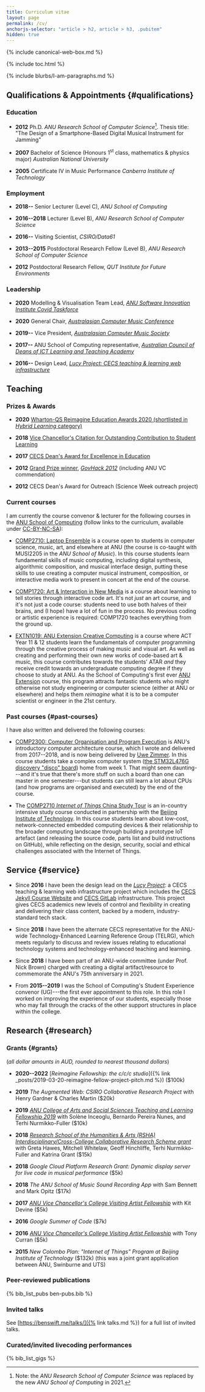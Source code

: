 ```yaml
---
title: Curriculum vitae
layout: page
permalink: /cv/
anchorjs-selector: "article > h2, article > h3, .pubitem"
hidden: true
---
```


<style>
@media print {
  main {
    font-size: 12px;
    padding: 12px;
  }
  .bibliography {
    font-size: 90%;
  }
}
</style>

{% include canonical-web-box.md %}

{% include toc.html %}

{% include blurbs/I-am-paragraphs.md %}

## Qualifications & Appointments {#qualifications}

### Education

- **2012** Ph.D. _ANU Research School of Computer Science_[^soco-name-change].
  Thesis title: "The Design of a Smartphone-Based Digital Musical Instrument for
  Jamming"

- **2007** Bachelor of Science (Honours 1<sup>st</sup> class, mathematics & physics
  major) _Australian National University_

- **2005** Certificate IV in Music Performance _Canberra Institute of
  Technology_

### Employment

- **2018--** Senior Lecturer (Level C), _ANU School of Computing_

- **2016--2018** Lecturer (Level B), _ANU Research School of Computer Science_

- **2016--** Visiting Scientist, _CSIRO/Data61_

- **2013--2015** Postdoctoral Research Fellow (Level B), _ANU Research School of
  Computer Science_

- **2012** Postdoctoral Research Fellow, _QUT Institute for Future Environments_

[^soco-name-change]:
    Note: the _ANU Research School of Computer Science_ was replaced by the new
    _ANU School of Computing_ in 2021.

### Leadership

- **2020** Modelling & Visualisation Team Lead, [_ANU Software Innovation
  Institute Covid Taskforce_](https://sii.anu.edu.au/)

- **2020** General Chair, [_Australasian Computer Music
  Conference_](http://acmc2020.com)

- **2019--** Vice President, [_Australasian Computer Music
  Society_](https://computermusic.org.au/committee/)

- **2017--** ANU School of Computing representative, [_Australian Council of
  Deans of ICT Learning and Teaching
  Academy_](https://acdict.edu.au/category/alta/)

- **2016--** Design Lead, [_Lucy Project: CECS teaching & learning web
  infrastructure_](#service)

## Teaching

### Prizes & Awards

- **2020** [Wharton-QS Reimagine Education Awards 2020 (shortlisted in _Hybrid
  Learning_ category)](https://www.reimagine-education.com)

- **2018** [Vice Chancellor's Citation for Outstanding Contribution to
  Student Learning](https://services.anu.edu.au/education-support/awards-grants/recognising-excellence-vice-chancellors-awards-for-excellence-in)

- **2017** [CECS Dean's Award for Excellence in
  Education](https://cecs.anu.edu.au/staff/winners-2017-cecs-deans-awards-excellence-education)

- **2012** [Grand Prize
  winner](https://www.canberratimes.com.au/story/6169425/action-men-save-our-history/),
  [_GovHack 2012_](https://govhack.org) (including ANU VC commendation)

- **2012** CECS Dean's Award for Outreach (Science Week outreach project)

### Current courses

I am currently the course convenor & lecturer for the following courses in the
[ANU School of Computing](https://cs.anu.edu.au/courses/comp2300/) (follow links
to the curriculum, available under
[CC-BY-NC-SA](https://creativecommons.org/licenses/by-nc-sa/4.0/)):

- [COMP2710: Laptop Ensemble](https://cs.anu.edu.au/courses/comp2710-lens/) is a
  course open to students in computer science, music, art, and elsewhere at ANU
  (the course is co-taught with MUSI2205 in the _ANU School of Music_). In this
  course students learn fundamental skills of music computing, including digital
  synthesis, algorithmic composition, and musical interface design, putting
  these skills to use creating a computer musical instrument, composition, or
  interactive media work to present in concert at the end of the course.

- [COMP1720: Art & Interaction in New
  Media](https://cs.anu.edu.au/courses/comp1720/) is a course about learning to
  tell stories through interactive code art. It's not _just_ an art course, and
  it's not just a code course: students need to use both halves of their brains,
  and (I hope) have a lot of fun in the process. No previous coding or artistic
  experience is required: COMP1720 teaches everything from the ground up.

- [EXTN1019: ANU Extension Creative
  Computing](https://cs.anu.edu.au/code-creativity-culture/creative-computing/)
  is a course where ACT Year 11 & 12 students learn the fundamentals of computer
  programming through the creative process of making music and visual art. As
  well as creating and performing their own new works of code-based art & music,
  this course contributes towards the students' ATAR _and_ they receive credit
  towards an undergraduate computing degree if they choose to study at ANU. As
  the School of Computing's first ever [ANU
  Extension](https://extension.anu.edu.au) course, this program attracts
  fantastic students who might otherwise not study engineering or computer
  science (either at ANU or elsewhere) and helps them _reimagine_ what it is to
  be a computer scientist or engineer in the 21st century.

### Past courses {#past-courses}

I have also written and delivered the following courses:

- [COMP2300: Computer Organisation and Program
  Execution](https://cs.anu.edu.au/courses/comp2300/) is ANU's introductory
  computer architecture course, which I wrote and delivered from 2017--2018,
  and is now being delivered by [Uwe
  Zimmer](https://researchers.anu.edu.au/researchers/zimmer-ur). In this course
  students take a complex computer system ([the STM32L476G discovery "disco"
  board](http://www.st.com/en/evaluation-tools/32l476gdiscovery.html)) home from
  week 1. That might seem daunting---and it's true that there's more stuff on
  such a board than one can master in one semester---but students can still
  learn a lot about CPUs (and how programs are organised and executed) by the
  end of the course.

- The [COMP2710 _Internet of Things_ China Study
  Tour](https://cs.anu.edu.au/courses/china-study-tour/) is an in-country
  intensive study course conducted in partnership with the [Beijing Institute of
  Technology](http://english.bit.edu.cn/). In this course students learn about
  low-cost, network-connected embedded computing devices & their relationship to
  the broader computing landscape through building a prototype IoT artefact (and
  releasing the source code, parts list and build instructions on GitHub), while
  reflecting on the design, security, social and ethical challenges associated
  with the Internet of Things.

## Service {#service}

- Since **2016** I have been the design lead on the [_Lucy
  Project_](https://gitlab.cecs.anu.edu.au/lucy): a CECS teaching & learning web
  infrastructure project which includes the [CECS Jekyll Course
  Website](https://cs.anu.edu.au/pages/docs/gitlab-pages/) and [CECS
  GitLab](https://gitlab.cecs.anu.edu.au) infrastructure. This project gives
  CECS academics new levels of control and flexibility in creating and
  delivering their class content, backed by a modern, industry-standard tech
  stack.

- Since **2018** I have been the alternate CECS representative for the ANU-wide
  Technology-Enhanced Learning Reference Group (TELRG), which meets regularly to
  discuss and review issues relating to educational technology systems and
  technology-enhanced teaching and learning.

- Since **2018** I have been part of an ANU-wide committee (under Prof. Nick
  Brown) charged with creating a digital artifact/resource to commemorate the
  ANU's 75th anniversary in 2021.

- From **2015--2019** I was the School of Computing's Student Experience
  convenor (UG)---the first ever appointment to this role. In this role I worked
  on improving the experience of our students, especially those who may fall
  through the cracks of the other support structures in place within the
  college.

## Research {#research}

### Grants {#grants}

(_all dollar amounts in AUD, rounded to nearest thousand dollars_)

- **2020--2022** [_Reimagine Fellowship: the c/c/c studio_]({% link
  _posts/2019-03-20-reimagine-fellow-project-pitch.md %}) ($100k)

- **2019** _The Augmented Web: CSIRO Collaborative Research Project_ with Henry
  Gardner & Charles Martin ($20k)

- **2019** [_ANU College of Arts and Social Sciences Teaching and Learning
  Fellowship
  2019_](https://www.anu.edu.au/news/all-news/studying-the-sounds-of-language)
  with Solène Inceoglu, Bernardo Pereira Nunes, and Terhi Nurmikko-Fuller ($10k)

- **2018** [_Research School of the Humanities & Arts (RSHA)
  Interdisciplinary/Cross-College Collaborative Research Scheme
  grant_](https://cass.anu.edu.au/news/mapping-greek-myths) with Greta Hawes,
  Mitchell Whitelaw, Geoff Hinchliffe, Terhi Nurmikko-Fuller and Katrina Grant
  ($15k)

- **2018** _Google Cloud Platform Research Grant: Dynamic display server for
  live code in musical performance_ ($5k)

- **2018** _The ANU School of Music Sound Recording App_ with Sam Bennett and
  Mark Opitz ($17k)

- **2017** [_ANU Vice Chancellor's College Visiting Artist
  Fellowship_](https://soad.cass.anu.edu.au/events/fellows-vice-chancellors-fellowship-scheme-exhibition-2018)
  with Kit Devine ($5k)

- **2016** _Google Summer of Code_ ($7k)

- **2016** [_ANU Vice Chancellor's College Visiting Artist
  Fellowship_](https://soad.cass.anu.edu.au/events/fellows-vice-chancellors-fellowship-scheme-exhibition-2018)
  with Tony Curran ($5k)

- **2015** _New Colombo Plan: "Internet of Things" Program at Beijing Institute
  of Technology_ ($132k) (this was a joint grant application between ANU,
  Swinburne and UTS)

### Peer-reviewed publications

{% bib_list_pubs ben-pubs.bib %}

### Invited talks

See [https://benswift.me/talks/]({% link talks.md %}) for a full list of invited
talks.

### Curated/invited livecoding performances

{% bib_list_gigs %}

